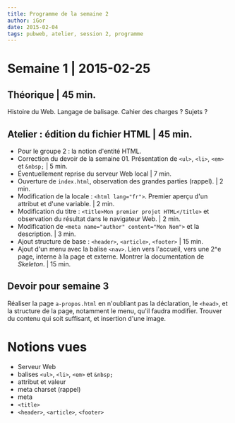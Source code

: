 ```yaml
---
title: Programme de la semaine 2
author: iGor
date: 2015-02-04
tags: pubweb, atelier, session 2, programme 
---
```


# Semaine 1 | 2015-02-25

## Théorique | 45 min.

Histoire du Web. Langage de balisage. Cahier des charges ? Sujets ?

## Atelier : édition du fichier HTML | 45 min.

  - Pour le groupe 2 : la notion d'entité HTML. 
  - Correction du devoir de la semaine 01. Présentation de `<ul>`, `<li>`, `<em>` et `&nbsp;` | 5 min.
  - Éventuellement reprise du serveur Web local | 7 min.
  - Ouverture de `index.html`, observation des grandes parties (rappel). | 2 min.
  - Modification de la locale : `<html lang="fr">`. Premier aperçu d'un attribut et d'une variable. | 2 min.
  - Modification du titre : `<title>Mon premier projet HTML</title>` et observation du résultat dans le navigateur Web. | 2 min.
  - Modification de `<meta name="author" content="Mon Nom">` et la description. | 3 min.
  - Ajout structure de base : `<header>`, `<article>`, `<footer>` | 15 min.
  - Ajout d'un menu avec la balise `<nav>`. Lien vers l'accueil, vers une 2^e page, interne à la page et externe. Montrer la documentation de *Skeleton*. | 15 min.

## Devoir pour semaine 3

  Réaliser la page `a-propos.html` en n'oubliant pas la déclaration, le `<head>`, et la structure de la page, notamment le menu, qu'il faudra modifier. Trouver du contenu qui soit suffisant, et insertion d'une image.

# Notions vues

  * Serveur Web
  * balises `<ul>`, `<li>`, `<em>` et `&nbsp;`
  * attribut et valeur
  * meta charset (rappel)
  * meta
  * `<title>`
  * `<header>`, `<article>`, `<footer>`
